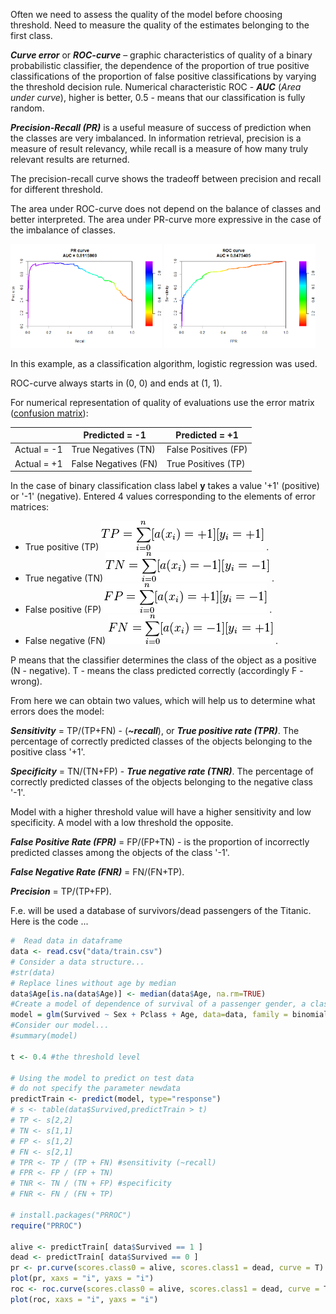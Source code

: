 Often we need to assess the quality of the model before choosing threshold. Need to measure the quality of the estimates belonging to the first class.

_**Curve error**_ or _**ROC-curve**_ – graphic characteristics of quality of a binary probabilistic classifier, the dependence of the proportion of true positive classifications of the proportion of false positive classifications by varying the threshold decision rule. Numerical characteristic ROC - _**AUC**_ (_Area under curve_), higher is better, 0.5 - means that our classification is fully random.

_**Precision-Recall (PR)**_ is a useful measure of success of prediction when the classes are very imbalanced. In information retrieval, precision is a measure of result relevancy, while recall is a measure of how many truly relevant results are returned.

The precision-recall curve shows the tradeoff between precision and recall for different threshold.

The area under ROC-curve does not depend on the balance of classes and better interpreted. The area under PR-curve more expressive in the case of the imbalance of classes.

<img src="images/PR.png" width=48%/> <img src="images/ROC.png" width=48%/>

In this example, as a classification algorithm, logistic regression was used.

ROC-curve always starts in (0, 0) and ends at (1, 1).

For numerical representation of quality of evaluations use the error matrix (<ins>confusion matrix</ins>):

||Predicted = -1|Predicted = +1|
|---|---|---|
|Actual = -1|True Negatives (TN)|False Positives (FP)|
|Actual = +1|False Negatives (FN)|True Positives (TP)|

In the case of binary classification class label **y** takes a value '+1' (positive) or '-1' (negative). Entered 4 values corresponding to the elements of error matrices:

* True positive (TP) ![TP](images/TP.png) .
* True negative (TN) ![TN](images/TN.png) .
* False positive (FP) ![FP](images/FP.png) .
* False negative (FN) ![FN](images/FN.png) .

P means that the classifier determines the class of the object as a positive (N - negative). T - means the class predicted correctly (accordingly F - wrong).

From here we can obtain two values, which will help us to determine what errors does the model:

_**Sensitivity**_ = TP/(TP+FN) - (_**~recall**_), or _**True positive rate (TPR)**_. The percentage of correctly predicted classes of the objects belonging to the positive class '+1'.

_**Specificity**_ = TN/(TN+FP) - _**True negative rate (TNR)**_. The percentage of correctly predicted classes of the objects belonging to the negative class '-1'.

Model with a higher threshold value will have a higher sensitivity and low specificity. A model with a low threshold the opposite.

_**False Positive Rate (FPR)**_ = FP/(FP+TN) - is the proportion of incorrectly predicted classes among the objects of the class '-1'.

_**False Negative Rate (FNR)**_ = FN/(FN+TP).

_**Precision**_ = TP/(TP+FP).

F.e. will be used a database of survivors/dead passengers of the Titanic. Here is the code ...

```R
#  Read data in dataframe
data <- read.csv("data/train.csv")
# Consider a data structure...
#str(data)
# Replace lines without age by median
data$Age[is.na(data$Age)] <- median(data$Age, na.rm=TRUE)
#Create a model of dependence of survival of a passenger gender, a class which he travels and age.
model = glm(Survived ~ Sex + Pclass + Age, data=data, family = binomial) #binomial means that selected 'logistic regression'
#Consider our model...
#summary(model)

t <- 0.4 #the threshold level

# Using the model to predict on test data
# do not specify the parameter newdata
predictTrain <- predict(model, type="response")
# s <- table(data$Survived,predictTrain > t)
# TP <- s[2,2]
# TN <- s[1,1]
# FP <- s[1,2]
# FN <- s[2,1]
# TPR <- TP / (TP + FN) #sensitivity (~recall)
# FPR <- FP / (FP + TN)
# TNR <- TN / (TN + FP) #specificity
# FNR <- FN / (FN + TP)

# install.packages("PRROC")
require("PRROC")

alive <- predictTrain[ data$Survived == 1 ]
dead <- predictTrain[ data$Survived == 0 ]
pr <- pr.curve(scores.class0 = alive, scores.class1 = dead, curve = T)
plot(pr, xaxs = "i", yaxs = "i")
roc <- roc.curve(scores.class0 = alive, scores.class1 = dead, curve = T)
plot(roc, xaxs = "i", yaxs = "i")
```